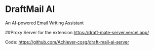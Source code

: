 # DraftMail AI
An AI-powered Email Writing Assistant

##Proxy Server for the extension
https://draft-mate-server.vercel.app/

Code: https://github.com/Achiever-cosg/draft-mail-ai-server
